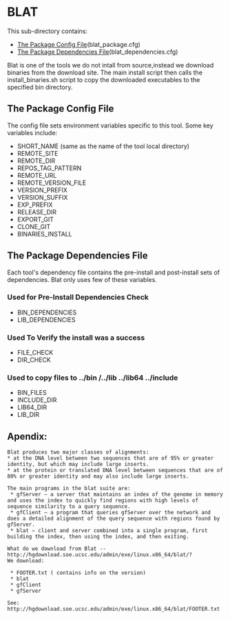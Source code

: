 # BLAT


This sub-directory contains:
 - [The Package Config File](#the-package-config-file)(blat_package.cfg)
 - [The Package Dependencies File](#the-package-dependencies-file)(blat_dependencies.cfg)

Blat is one of the tools we do not intall from source,instead we download binaries from the download site.
The main install script then calls the install_binaries.sh script to copy the downloaded executables 
to the specified bin directory.


## The Package Config File 
The config file sets environment variables specific to this tool.
Some key variables include:

  - SHORT_NAME  (same as the name of the tool local directory)
  - REMOTE_SITE
  - REMOTE_DIR
  - REPOS_TAG_PATTERN
  - REMOTE_URL
  - REMOTE_VERSION_FILE
  - VERSION_PREFIX
  - VERSION_SUFFIX
  - EXP_PREFIX
  - RELEASE_DIR
  - EXPORT_GIT
  - CLONE_GIT
  - BINARIES_INSTALL
  
## The Package Dependencies File

Each tool's dependency file contains the pre-install and post-install sets of dependencies.
Blat only uses few of these variables.

### Used for Pre-Install Dependencies Check
  - BIN_DEPENDENCIES
  - LIB_DEPENDENCIES

### Used To Verify the install was a success
  - FILE_CHECK
  - DIR_CHECK

### Used to copy files to ../bin /../lib ../lib64 ../include 
  - BIN_FILES
  - INCLUDE_DIR
  - LIB64_DIR
  - LIB_DIR

## Apendix:
```
Blat produces two major classes of alignments:
* at the DNA level between two sequences that are of 95% or greater identity, but which may include large inserts.
* at the protein or translated DNA level between sequences that are of 80% or greater identity and may also include large inserts.

The main programs in the blat suite are:
 * gfServer – a server that maintains an index of the genome in memory and uses the index to quickly find regions with high levels of sequence similarity to a query sequence.
 * gfClient – a program that queries gfServer over the network and does a detailed alignment of the query sequence with regions found by gfServer.
 * blat – client and server combined into a single program, first building the index, then using the index, and then exiting.

What do we download from Blat -- http://hgdownload.soe.ucsc.edu/admin/exe/linux.x86_64/blat/?
We download:

 * FOOTER.txt ( contains info on the version)
 * blat
 * gfClient
 * gfServer

See: http://hgdownload.soe.ucsc.edu/admin/exe/linux.x86_64/blat/FOOTER.txt

```

